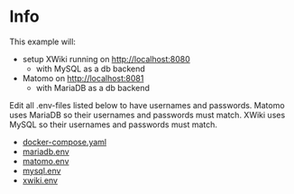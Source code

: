 # Info

This example will:

- setup XWiki running on [http://localhost:8080](http://localhost:8080)
  - with MySQL as a db backend
- Matomo on [http://localhost:8081](http://localhost:8081)
  - with MariaDB as a db backend

Edit all .env-files listed below to have usernames and passwords.
Matomo uses MariaDB so their usernames and passwords must match.
XWiki uses MySQL so their usernames and passwords must match.

- [docker-compose.yaml](docker-compose.yaml)
- [mariadb.env](mariadb.env)
- [matomo.env](matomo.env)
- [mysql.env](mysql.env)
- [xwiki.env](xwiki.env)
